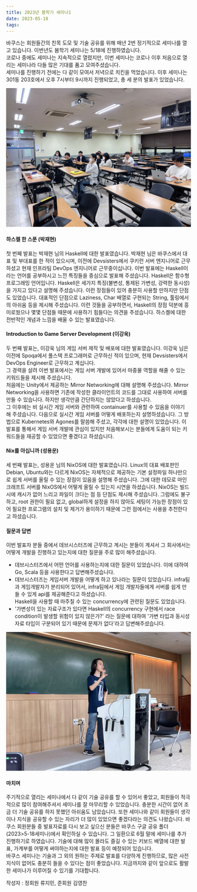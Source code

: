 ```yaml
---
title: 2023년 봄학기 세미나1
date: 2023-05-18
tags:
---
```


바쿠스는 회원들간의 친목 도모 및 기술 공유를 위해 매년 2번 정기적으로 세미나를 열고 있습니다. 이번년도 봄학기 세미나는 5/18에 진행하였습니다.  
코로나 중에도 세미나는 지속적으로 열렸지만, 이번 세미나는 코로나 이후 처음으로 열리는 세미나라 다들 많은 기대를 품고 모여주셨습니다.    
세미나를 진행하기 전에는 다 같이 모여서 저녁으로 치킨을 먹었습니다.
이후 세미나는 301동 203호에서 오후 7시부터 9시까지 진행되었고, 총 세 분의 발표가 있었습니다.  

![Seminar_photo1](../images/5-18seminar/5-18seminar_1.JPG)   

#### 하스켈 한 스푼 (박재현)
첫 번째 발표는 박재현 님의 Haskell에 대한 발표였습니다. 박재현 님은 바쿠스에서 대표 및 부대표를 한 적이 있으시며, 이전에 Devsisters에서 쿠키런 서버 엔지니어로 근무하셨고 현재 인프라팀 DevOps 엔지니어로 근무중이십니다. 이번 발표에는 Haskell이라는 언어를 공부하시고 느낀 특징들을 중심으로 발표해 주셨습니다. Haskell은 함수형 프로그래밍 언어입니다. Haskell은 세가지 특징(불변성, 통제된 가변성, 강력한 동시성)을 가지고 있다고 설명해 주셨습니다. 이런 장점들이 있어 충분히 사용할 만하지만 단점도 있었습니다. 대표적인 단점으로 Laziness, Char 배열로 구현되는 String, 툴링에서의 아쉬움 등을 제시해 주셨습니다. 이런 것들을 공부하면서, Haskell의 장점 덕분에 흥미로웠으나 몇몇 단점들 때문에 사용하기 힘들다는 의견을 주셨습니다. 하스켈에 대한 전반적인 개념과 느낌을 배울 수 있는 발표였습니다.


#### Introduction to Game Server Development (이강욱)
두 번째 발표는, 이강욱 님의 게임 서버 제작 및 배포에 대한 발표였습니다. 이강욱 님은 이전에 Spoqa에서 풀스택 프로그래머로 근무하신 적이 있으며, 현재 Devsisters에서 DevOps Engineer로 근무하고 계십니다.  
그 경력을 살려 이번 발표에서는 게임 서버 개발에 있어서 마중물 역할을 해줄 수 있는 키워드들을 제시해 주셨습니다.  
처음에는 Unity에서 제공하는 Mirror Networking에 대해 설명해 주셨습니다. Mirror Networking을 사용하면 기존에 작성한 클라이언트의 코드를 그대로 사용하여 서버를 만들 수 있습니다. 하지만 생각만큼 간단하지는 않았다고 하셨습니다.  
그 이후에는 비 실시간 게임 서버와 관련하여 containuer를 사용할 수 있음을 이야기 해 주셨습니다. 다음으로 실시간 게임 서버를 어떻게 배포하는지 설명하셨습니다. 그 방법으로 Kubernetes와 Agones를 말씀해 주셨고, 각각에 대한 설명이 있었습니다. 
이 발표를 통해서 게임 서버 개발에 관심이 있지만 처음해보시는 분들에게 도움이 되는 키워드들을 재공할 수 있었으면 좋겠다고 하셨습니다.


#### Nix를 아십니까 (성용운)
세 번째 발표는, 성용운 님의 NixOS에 대한 발표였습니다. Linux의 대표 배포판인 Debian, Ubuntu와는 다르게 NixOS는 자체적으로 제공하는 기본 설정파일 하나만으로 쉽게 서버를 올릴 수 있는 장점이 있음을 설명해 주셨습니다. 그에 대한 데모로 마인크래프트 서버를 NixOS에서 어떻게 올릴 수 있는지 시연을 하셨습니다. NixOS는 빌드 시에 캐시가 없어 느리고 파일이 크다는 점 등 단점도 제시해 주셨습니다. 그럼에도 불구하고, root 권한이 필요 없고, global하게 설정을 하지 않아도 세팅이 가능한 장점이 있어 필요한 프로그램의 설치 및 제거가 용이하기 때문에 그런 점에서는 사용을 추천한다고 하셨습니다.  

#### 질문과 답변
이번 발표자 분들 중에서 데브시스터즈에 근무하고 계시는 분들이 계셔서 그 회사에서는 어떻게 개발을 진행하고 있는지에 대한 질문을 주로 많이 해주셨습니다.
 - 데브시스터즈에서 어떤 언어를 사용하는지에 대한 질문이 있었습니다. 이에 대하여 Go, Scala 등을 사용한다고 답변해주셨습니다.
 - 데브시스터즈는 게임서버 개발을 어떻게 하고 있나라는 질문이 있었습니다. infra팀과 게임개발자가 분리되어 있어서, infra팀에서 게임 개발자들에게 서버를 쉽게 만들 수 있게 api를 제공해준다고 하셨습니다.  
 Haskell을 사용할 때 마주칠 수 있는 concurrency에 관련된 질문도 있었습니다.
 - '가변성이 있는 자료구조가 있다면 Haskell의 concurrency 구현에서 race condition이 발생할 위험이 있지 않은가?' 라는 질문에 대하여 '가변 타입과 동시성 자료 타입이 구분되어 있기 때문에 문제가 없다'라고 답변해주셨습니다.


![Seminar_photo2](../images/5-18seminar/5-18seminar_2.JPG)   

#### 마치며
주기적으로 열리는 세미나에서 다 같이 기술 공유를 할 수 있어서 좋았고, 회원들이 적극적으로 많이 참여해주셔서 세미나를 잘 마무리할 수 있었습니다. 충분한 시간이 없어 조금 더 기술 공유를 하지 못했던 아쉬움도 남았습니다.
또한 세미나와 같이 회원들이 생각이나 지식을 공유할 수 있는 자리가 더 많이 있었으면 좋겠다라는 의견도 나왔습니다. 
바쿠스 회원분들 중 발표자료를 다시 보고 싶으신 분들은 바쿠스 구글 공유 폴더(2023>5-18세미나)에서 확인하실 수 있습니다.
그 일환으로 6월 말에 세미나를 추가 진행하기로 하였습니다. 기술에 대해 많이 몰라도 즐길 수 있는 키보드 배열에 대한 발표, 가계부를 어떻게 써야하는지에 대한 발표 등이 예정되어 있습니다.   
바쿠스 세미나는 기술과 그 외의 원하는 주제로 발표를 다양하게 진행하므로, 많은 사전지식이 없어도 충분히 들을 수 있다는 점이 좋았습니다. 
지금까지와 같이 앞으로도 활발한 세미나가 이루어질 수 있기를 기대합니다.  

작성자 : 정회원 류지민, 준회원 김영찬